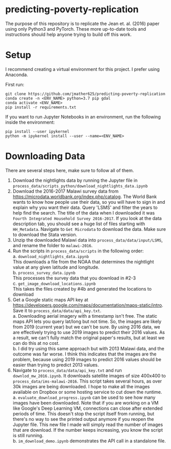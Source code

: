 # predicting-poverty-replication
The purpose of this repository is to replicate the Jean et. al. (2016) paper using only Python3 and PyTorch. These more up-to-date tools and instructions should help anyone trying to build off this work.

# Setup
I recommend creating a virtual environment for this project. I prefer using Anaconda.

First run:
```
git clone https://github.com/jmather625/predicting-poverty-replication
conda create -n <ENV_NAME> python=3.7 pip gdal
conda activate <ENV_NAME>
pip install -r requirements.txt
```

If you want to run Jupyter Notebooks in an environment, run the following inside the environment:
```
pip install --user ipykernel
python -m ipykernel install --user --name=<ENV_NAME>
```

# Downloading Data
There are several steps here, make sure to follow all of them.

1. Download the nightlights data by running the Jupyter file in `process_data/scripts_python/download_nightlights_data.ipynb`
2. Download the 2016-2017 Malawi survey data from https://microdata.worldbank.org/index.php/catalog. The World Bank wants to know how people use their data, so you will have to sign in and explain why you want their data. Query 'LSMS' and filter the years to help find the search. The title of the data when I downloaded it was `Fourth Integrated Household Survey 2016-2017`. If you look at the data description tab, you should see a huge list of files starting with `HH_Metadata`. Navigate to `Get Microdata` to download the data. Make sure to download the Stata version.
3. Unzip the downloaded Malawi data into `process_data/data/input/LSMS`, and rename the folder to `malawi-2016`.
4. Run the scripts in `process_data/scripts` in the following order: <br>
    a. `download_nightlights_data.ipynb` <br>
        This downloads a file from the NOAA that determines the nightlight value at any given latitude and longitude. <br>
    b. `process_survey_data.ipynb` <br>
        This processes the survey data that you download in #2-3<br>
    c. `get_image_download_locations.ipynb` <br>
        This takes the files created by #4b and generated the locations to download <br>
5. Get a Google static maps API key at https://developers.google.com/maps/documentation/maps-static/intro. Save it to `process_data/data/api_key.txt`. <br>
    a. Downloading aerial imagery with a timestamp isn't free. The static maps API lets you query lat/long but not time. So, the images are likely from 2019 (current year) but we can't be sure. By using 2016 data, we are effectively trying to use 2019 images to predict their 2016 values. As a result, we can't fully match the original paper's results, but at least we can do this at no cost. <br>
    b. I did try using this same approach but with 2013 Malawi data, and the outcome was far worse. I think this indicates that the images are the problem, because using 2019 images to predict 2016 values should be easier than trying to predict 2013 values.
6. Navigate to `process_data/data/api_key.txt` and run `downlod_mw_2016.ipynb`. It downloads satellite images of size 400x400 to `process_data/ims-malawi-2016`. This script takes several hours, as over 30k images are being downloaded. I hope to make all the images available on Dropbox or some hosting service to cut down the runtime. <br>
    a. `evaluate_download_progress.ipynb` can be used to see how many images have been downloaded. Note that if you are working on a VM like Google's Deep Learning VM, connections can close after extended periods of time. This doesn't stop the script itself from running, but there's no way to see the printed output anymore if you reopen the Jupyter file. This new file I made will simply read the number of images that are download. If the number keeps increasing, you know the script is still running. <br>
    b. `im_download_demo.ipynb` demonstrates the API call in a standalone file.



